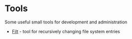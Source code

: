 # Tools
Some useful small tools for development and administration

* [Filt](https://github.com/asemidotsky/tools/tree/master/FilesChangeTool/Filt) - tool for recursively changing file system entries
